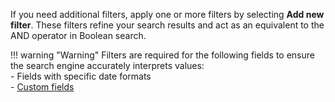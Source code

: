 If you need additional filters, apply one or more filters by selecting **Add new filter**. These filters refine your search results and act as an equivalent to the AND operator in Boolean search.

!!! warning "Warning"
    Filters are required for the following fields to ensure the search engine accurately interprets values:  
    - Fields with specific date formats  
    - [Custom fields](../../../../administration/custom-fields/about-custom-fields.md)